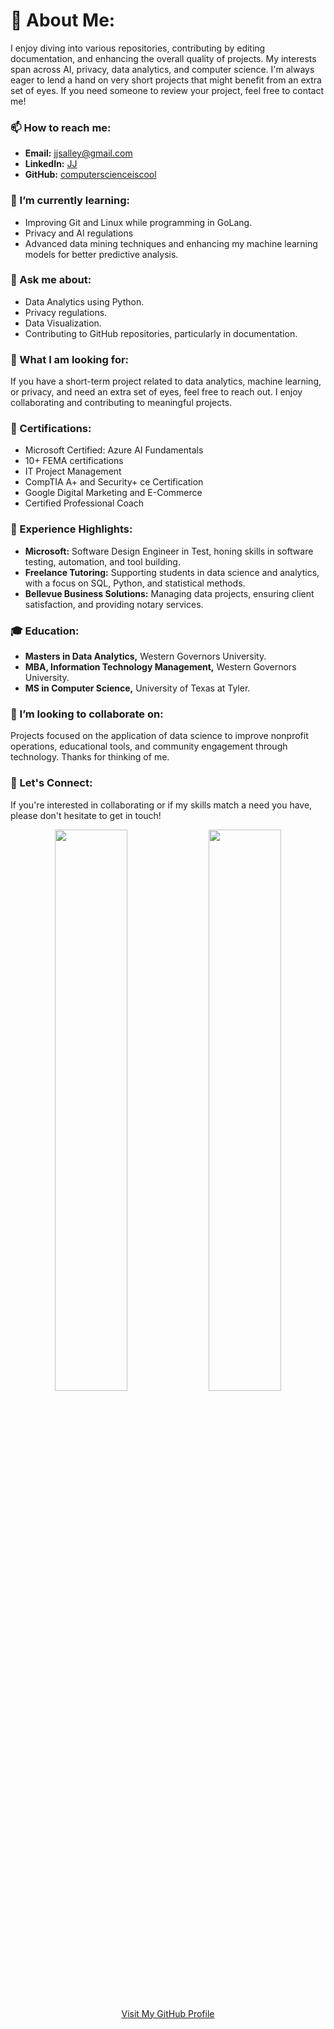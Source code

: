 # 👀 About Me: 
I enjoy diving into various repositories, contributing by editing documentation, and enhancing the overall quality of projects. My interests span across AI, privacy, data analytics, and computer science. I'm always eager to lend a hand on very short projects that might benefit from an extra set of eyes. If you need someone to review your project, feel free to contact me!                                                                                                       
               
### 📫 How to reach me:                           
- **Email:** jjsalley@gmail.com                               
- **LinkedIn:** [JJ](https://www.linkedin.com/in/jjsalley)                                        
- **GitHub:** [computerscienceiscool](https://github.com/computerscienceiscool)                                

### 🌱 I’m currently learning:
- Improving Git and Linux while programming in GoLang.
- Privacy and AI regulations
- Advanced data mining techniques and enhancing my machine learning models for better predictive analysis.

### 💬 Ask me about:
- Data Analytics using Python.
- Privacy regulations.
- Data Visualization.
- Contributing to GitHub repositories, particularly in documentation. 

### 🤔 What I am looking for:
If you have a short-term project related to data analytics, machine learning, or privacy, and need an extra set of eyes, feel free to reach out. I enjoy collaborating and contributing to meaningful projects.

### 📄 Certifications:
- Microsoft Certified: Azure AI Fundamentals 
- 10+ FEMA certifications
- IT Project Management
- CompTIA A+ and Security+ ce Certification               
- Google Digital Marketing and E-Commerce
- Certified Professional Coach 

### 💼 Experience Highlights:
- **Microsoft:** Software Design Engineer in Test, honing skills in software testing, automation, and tool building.              
- **Freelance Tutoring:** Supporting students in data science and analytics, with a focus on SQL, Python, and statistical methods.
- **Bellevue Business Solutions:** Managing data projects, ensuring client satisfaction, and providing notary services.

### 🎓 Education:
- **Masters in Data Analytics,** Western Governors University.
- **MBA, Information Technology Management,** Western Governors University.
- **MS in Computer Science,** University of Texas at Tyler.

### 👯 I’m looking to collaborate on:
Projects focused on the application of data science to improve nonprofit operations, educational tools, and community engagement through technology.  Thanks for thinking of me.

### 🤝 Let's Connect:
If you're interested in collaborating or if my skills match a need you have, please don't hesitate to get in touch!


<p align="center">
  <img width="48%" src="https://github-readme-stats.vercel.app/api?username=computerscienceiscool&show_icons=true&rank_icon=github&theme=transparent" />
  <img width="48%" src="https://github-readme-streak-stats.herokuapp.com/?user=computerscienceiscool" />
</p>

<div align="center">
  <a href="https://github.com/computerscienceiscool">Visit My GitHub Profile</a>
</div>
